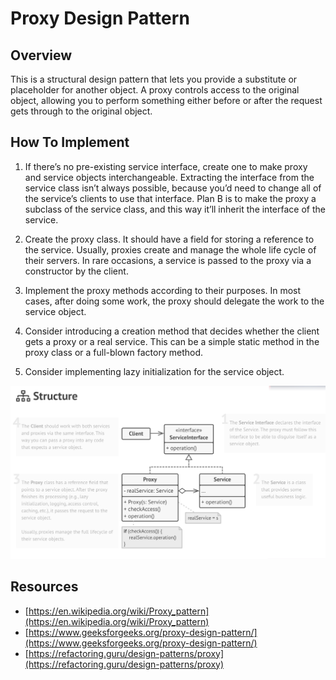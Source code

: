 # Proxy Design Pattern

## Overview

This is a structural design pattern that lets you provide a substitute or placeholder for another object. A proxy controls 
access to the original object, allowing you to perform something either before or after the request gets through to the original object.

## How To Implement

1. If there’s no pre-existing service interface, create one to make proxy and service objects interchangeable. Extracting the 
interface from the service class isn’t always possible, because you’d need to change all of the service’s clients to use that interface. 
Plan B is to make the proxy a subclass of the service class, and this way it’ll inherit the interface of the service.

1. Create the proxy class. It should have a field for storing a reference to the service. Usually, proxies create and manage 
the whole life cycle of their servers. In rare occasions, a service is passed to the proxy via a constructor by the client.

1. Implement the proxy methods according to their purposes. In most cases, after doing some work, the proxy should delegate 
the work to the service object.

1. Consider introducing a creation method that decides whether the client gets a proxy or a real service. This can be a 
simple static method in the proxy class or a full-blown factory method.

1. Consider implementing lazy initialization for the service object.

![Facade Design Pattern UML](../../../../../../../images/patterns/proxy.png)

## Resources

* [https://en.wikipedia.org/wiki/Proxy_pattern](https://en.wikipedia.org/wiki/Proxy_pattern)
* [https://www.geeksforgeeks.org/proxy-design-pattern/](https://www.geeksforgeeks.org/proxy-design-pattern/)
* [https://refactoring.guru/design-patterns/proxy](https://refactoring.guru/design-patterns/proxy)